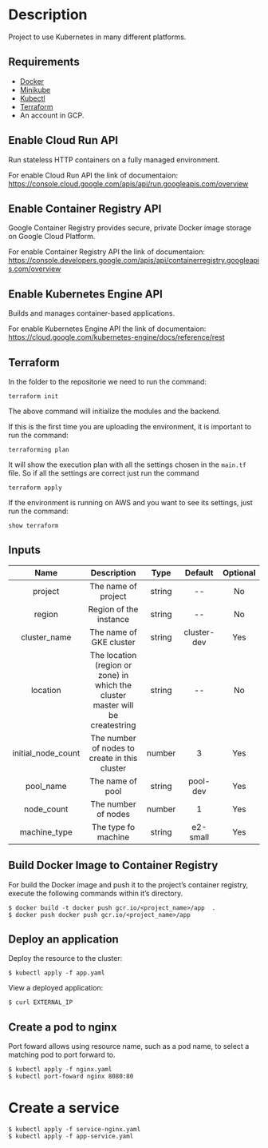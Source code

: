 # Description

Project to use Kubernetes in many different platforms.

## Requirements

- [Docker](https://docs.docker.com/desktop/mac/apple-silicon/)
- [Minikube](https://minikube.sigs.k8s.io/docs/start/)
- [Kubectl](https://kubernetes.io/docs/tasks/tools/install-kubectl-macos/)
- [Terraform](https://www.terraform.io/downloads)
- An account in GCP.

## Enable Cloud Run API

Run stateless HTTP containers on a fully managed environment.

For enable Cloud Run API the link of documentaion: https://console.cloud.google.com/apis/api/run.googleapis.com/overview

## Enable Container Registry API

Google Container Registry provides secure, private Docker image storage on Google Cloud Platform. 

For enable Container Registry API the link of documentaion: https://console.developers.google.com/apis/api/containerregistry.googleapis.com/overview

## Enable Kubernetes Engine API

Builds and manages container-based applications.

For enable Kubernetes Engine API the link of documentaion: https://cloud.google.com/kubernetes-engine/docs/reference/rest

## Terraform
In the folder to the repositorie we need to run the command: 

``` ssh
terraform init
```
The above command will initialize the modules and the backend.

If this is the first time you are uploading the environment, it is important to run the command:

``` ssh
terraforming plan
```
It will show the execution plan with all the settings chosen in the ```main.tf``` file. So if all the settings are correct just run the command

 ``` ssh
terraform apply
 ```

If the environment is running on AWS and you want to see its settings, just run the command:

``` ssh
show terraform
```

## Inputs

|Name|Description|Type|Default|Optional|
|:-:|:-:|:-:|:-:|:-:|
|project|The name of project|string|--|No|
|region|Region of the instance|string|--|No|
|cluster_name|The name of GKE cluster|string|cluster-dev|Yes|
|location|The location (region or zone) in which the cluster master will be createstring|string|--|No|
|initial_node_count|The number of nodes to create in this cluster|number|3|Yes|
|pool_name|The name of pool|string|pool-dev|Yes|
|node_count|The number of nodes|number|1|Yes| 
|machine_type|The type fo machine|string|e2-small|Yes

## Build Docker Image to Container Registry

For build the Docker image and push it to the project’s container registry, execute the following commands within it’s directory.

``` ssh
$ docker build -t docker push gcr.io/<project_name>/app  .
$ docker push docker push gcr.io/<project_name>/app 
```

## Deploy an application

Deploy the resource to the cluster: 

``` ssh
$ kubectl apply -f app.yaml
```

View a deployed application:

``` ssh
$ curl EXTERNAL_IP
```

## Create a pod to nginx

Port foward allows using resource name, such as a pod name, to select a matching pod to port forward to.

``` ssh
$ kubectl apply -f nginx.yaml
$ kubectl port-foward nginx 8080:80
```

# Create a service

``` ssh
$ kubectl apply -f service-nginx.yaml
$ kubectl apply -f app-service.yaml
```
